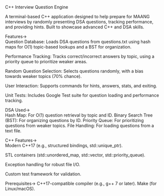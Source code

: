 C++ Interview Question Engine

A terminal-based C++ application designed to help prepare for MAANG interviews by randomly presenting DSA questions, tracking performance, and providing hints. Built to showcase advanced C++ and DSA skills.

Features->
<br>
 Question Database: Loads DSA questions from questions.txt using hash maps for O(1) topic-based lookups and a BST for organization.

 Performance Tracking: Tracks correct/incorrect answers by topic, using a priority queue to prioritize weaker areas.

 Random Question Selection: Selects questions randomly, with a bias towards weaker topics (70% chance).

 User Interaction: Supports commands for hints, answers, stats, and exiting.

 Unit Tests: Includes Google Test suite for question loading and performance tracking.

DSA Used->
<br>
 Hash Map: For O(1) question retrieval by topic and ID.
 Binary Search Tree (BST): For organizing questions by ID.
 Priority Queue: For prioritizing questions from weaker topics.
 File Handling: For loading questions from a text file.

C++ Features->
<br>
 Modern C++17 (e.g., structured bindings, std::unique_ptr).

 STL containers (std::unordered_map, std::vector, std::priority_queue).

 Exception handling for robust file I/O.
 
 Custom test framework for validation.

Prerequisites->
 C++17-compatible compiler (e.g., g++ 7 or later).
 Make (for Linux/macOS).

